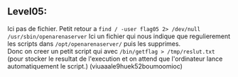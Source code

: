 ## Level05:

Ici pas de fichier.
Petit retour a ```find / -user flag05 2> /dev/null```    
```/usr/sbin/openarenaserver```
 Ici un fichier qui nous indique que regulierement les scripts dans ```/opt/openarenaserver/```  puis les supprimes.   
 Donc on creer un petit script qui avec ```/bin/getflag > /tmp/reslut.txt``` (pour stocker le resultat de l'execution et on attend que l'ordinateur lance automatiquement le script.) (viuaaale9huek52boumoomioc)

